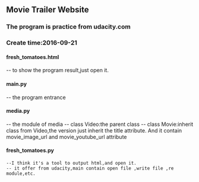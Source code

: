 ## Movie Trailer Website
### The program is practice from udacity.com
### Create time:2016-09-21

#### fresh_tomatoes.html
-- to show the program result,just open it.

#### main.py
-- the program entrance

#### media.py
-- the module of media
    -- class Video:the parent class
    -- class Movie:inherit class from Video,the version just inherit the  title attribute. And it contain movie_image_url and movie_youtube_url attribute

#### fresh_tomatoes.py
    --I think it's a tool to output html,and open it.
    -- it offer from udacity,main contain open file ,write file ,re module,etc.

